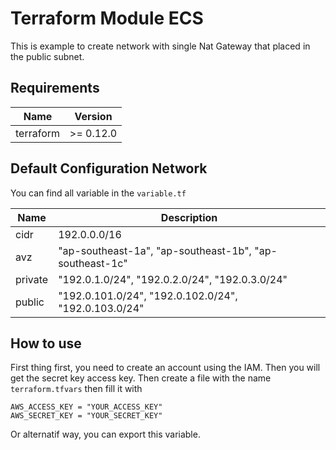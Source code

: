 # Terraform Module ECS
This is example to create network with single Nat Gateway that placed in the public subnet. 

## Requirements

| Name | Version |
|------|---------|
| terraform | >= 0.12.0 |

## Default Configuration Network
You can find all variable in the `variable.tf`

|  Name | Description  |
| ------------ | ------------ |
| cidr  | 192.0.0.0/16 |
| avz  | "ap-southeast-1a", "ap-southeast-1b", "ap-southeast-1c" |
| private  | "192.0.1.0/24", "192.0.2.0/24", "192.0.3.0/24" |
| public  | "192.0.101.0/24", "192.0.102.0/24", "192.0.103.0/24" |

## How to use
First thing first, you need to create an account using the IAM. Then you will get the secret key access key. Then create a file with the name `terraform.tfvars` then fill it with
```
AWS_ACCESS_KEY = "YOUR_ACCESS_KEY"
AWS_SECRET_KEY = "YOUR_SECRET_KEY"
```

Or alternatif way, you can export this variable. 

